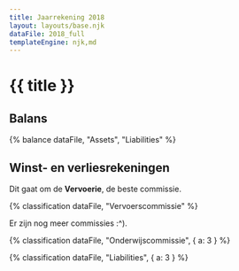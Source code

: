 ```yaml
---
title: Jaarrekening 2018
layout: layouts/base.njk
dataFile: 2018_full
templateEngine: njk,md
---
```


# {{ title }}

## Balans

{% balance dataFile, "Assets", "Liabilities" %}

## Winst- en verliesrekeningen

Dit gaat om de **Vervoerie**, de beste commissie.

{% classification dataFile, "Vervoerscommissie" %}

Er zijn nog meer commissies :^).

{% classification dataFile, "Onderwijscommissie", { a: 3 } %}

{% classification dataFile, "Liabilities", { a: 3 } %}
